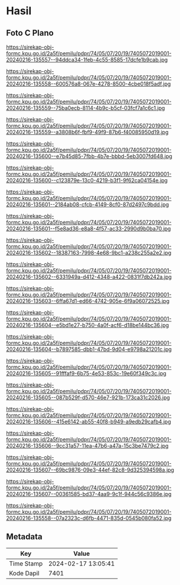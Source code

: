 # Hasil

## Foto C Plano

https://sirekap-obj-formc.kpu.go.id/2a5f/pemilu/pdpr/74/05/07/20/19/7405072019001-20240216-135557--94ddca34-1feb-4c55-8585-17dcfe1b9cab.jpg

https://sirekap-obj-formc.kpu.go.id/2a5f/pemilu/pdpr/74/05/07/20/19/7405072019001-20240216-135558--600576a8-067e-4278-8500-4cbe018f5adf.jpg

https://sirekap-obj-formc.kpu.go.id/2a5f/pemilu/pdpr/74/05/07/20/19/7405072019001-20240216-135559--75ba0ecb-8114-4b9c-b5cf-03fcf7a1c6c1.jpg

https://sirekap-obj-formc.kpu.go.id/2a5f/pemilu/pdpr/74/05/07/20/19/7405072019001-20240216-135559--a3808b6f-fbf9-49f9-87b6-f40085950d19.jpg

https://sirekap-obj-formc.kpu.go.id/2a5f/pemilu/pdpr/74/05/07/20/19/7405072019001-20240216-135600--e7b45d85-7fbb-4b7e-bbbd-5eb3007fd648.jpg

https://sirekap-obj-formc.kpu.go.id/2a5f/pemilu/pdpr/74/05/07/20/19/7405072019001-20240216-135600--c123879e-13c0-4219-b3f1-9f62ca04154e.jpg

https://sirekap-obj-formc.kpu.go.id/2a5f/pemilu/pdpr/74/05/07/20/19/7405072019001-20240216-135601--2184ab08-cfcb-4149-8cf0-87d2497c9bdd.jpg

https://sirekap-obj-formc.kpu.go.id/2a5f/pemilu/pdpr/74/05/07/20/19/7405072019001-20240216-135601--f5e8ad36-e8a8-4f57-ac33-2990d9b0ba70.jpg

https://sirekap-obj-formc.kpu.go.id/2a5f/pemilu/pdpr/74/05/07/20/19/7405072019001-20240216-135602--18387163-7998-4e68-9bc1-a238c255a2e2.jpg

https://sirekap-obj-formc.kpu.go.id/2a5f/pemilu/pdpr/74/05/07/20/19/7405072019001-20240216-135602--6331949a-d412-4348-a422-0831f7db242a.jpg

https://sirekap-obj-formc.kpu.go.id/2a5f/pemilu/pdpr/74/05/07/20/19/7405072019001-20240216-135603--6ffa67d1-ed66-4742-905e-6f9a06072525.jpg

https://sirekap-obj-formc.kpu.go.id/2a5f/pemilu/pdpr/74/05/07/20/19/7405072019001-20240216-135604--e5bd1e27-b750-4a0f-acf6-d18be144bc36.jpg

https://sirekap-obj-formc.kpu.go.id/2a5f/pemilu/pdpr/74/05/07/20/19/7405072019001-20240216-135604--b7897585-dbb1-47bd-9d04-e9798a21201c.jpg

https://sirekap-obj-formc.kpu.go.id/2a5f/pemilu/pdpr/74/05/07/20/19/7405072019001-20240216-135605--91fffaf9-6b75-4e53-853c-19e60f349c3c.jpg

https://sirekap-obj-formc.kpu.go.id/2a5f/pemilu/pdpr/74/05/07/20/19/7405072019001-20240216-135605--087b529f-d570-46e7-921b-173ca31c2026.jpg

https://sirekap-obj-formc.kpu.go.id/2a5f/pemilu/pdpr/74/05/07/20/19/7405072019001-20240216-135606--415e6142-ab55-40f8-b949-a9edb29cafb4.jpg

https://sirekap-obj-formc.kpu.go.id/2a5f/pemilu/pdpr/74/05/07/20/19/7405072019001-20240216-135606--9cc31a57-11ea-47b6-a47a-15c3be7479c2.jpg

https://sirekap-obj-formc.kpu.go.id/2a5f/pemilu/pdpr/74/05/07/20/19/7405072019001-20240216-135607--69bc9876-09e3-44ef-82c8-9d325394598a.jpg

https://sirekap-obj-formc.kpu.go.id/2a5f/pemilu/pdpr/74/05/07/20/19/7405072019001-20240216-135607--00361585-bd37-4aa9-9c1f-944c56c9386e.jpg

https://sirekap-obj-formc.kpu.go.id/2a5f/pemilu/pdpr/74/05/07/20/19/7405072019001-20240216-135558--07a2323c-d6fb-4471-835d-0545b080fa52.jpg


## Metadata

| Key        | Value               |
| ---------- | ------------------- |
| Time Stamp | 2024-02-17 13:05:41 |
| Kode Dapil | 7401                |



